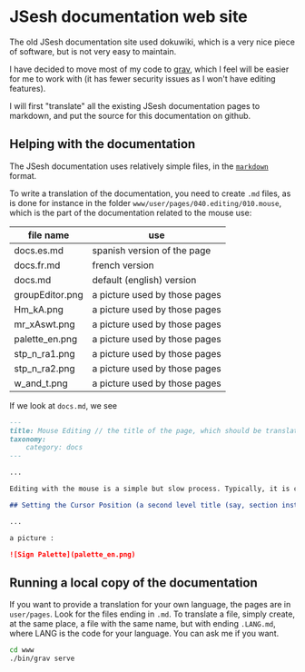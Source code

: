 # JSesh documentation web site

The old JSesh documentation site used dokuwiki, which is a very nice piece of software, but is not very easy to maintain.

I have decided to move most of my code to [grav](https://getgrav.org/), which I feel will be easier for me to work with (it has fewer security issues as I won't have editing features).

I will first "translate" all the existing JSesh documentation pages to markdown, and put the source for this documentation on github.

## Helping with the documentation

The JSesh documentation uses relatively simple files, in the [`markdown`](https://learn.getgrav.org/17/content/markdown) format.

To write a translation of the documentation, you need to create `.md` files, as is done for instance in the folder  `www/user/pages/040.editing/010.mouse`, which is the part of the documentation related to the mouse use:

| file name       | use                           |
| --------------- | ----------------------------- |
| docs.es.md      | spanish version of the page   |
| docs.fr.md      | french version                |
| docs.md         | default (english) version     |
| groupEditor.png | a picture used by those pages |
| Hm_kA.png       | a picture used by those pages |
| mr_xAswt.png    | a picture used by those pages |
| palette_en.png  | a picture used by those pages |
| stp_n_ra1.png   | a picture used by those pages |
| stp_n_ra2.png   | a picture used by those pages |
| w_and_t.png     | a picture used by those pages |

If we look at `docs.md`, we see 

~~~markdown
---
title: Mouse Editing // the title of the page, which should be translated
taxonomy:
    category: docs
---

...

Editing with the mouse is a simple but slow process. Typically, it is combined with other editing methods.

## Setting the Cursor Position (a second level title (say, section instead of chapter))

...

a picture :

![Sign Palette](palette_en.png)


~~~


## Running a local copy of the documentation

If you want to provide a translation for your own language, the pages are in `user/pages`. Look for the files ending in `.md`. To translate a file, simply create, at the same place, a file with the same name, but with ending `.LANG.md`, where LANG is the code for your language. You can ask me if you want.


~~~bash
cd www
./bin/grav serve
~~~